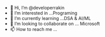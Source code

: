 - 👋 Hi, I’m @developerrakin
- 👀 I’m interested in ...Programing
- 🌱 I’m currently learning ...DSA & AI/ML
- 💞️ I’m looking to collaborate on ... Microsoft
- 📫 How to reach me ...

<!---
developerrakin/developerrakin is a ✨ special ✨ repository because its `README.md` (this file) appears on your GitHub profile.
You can click the Preview link to take a look at your changes.
--->
